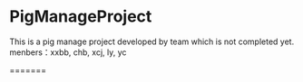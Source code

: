 # PigManageProject
This is a pig manage project developed by team
which is not completed yet.
menbers：xxbb, chb, xcj, ly, yc

=======


